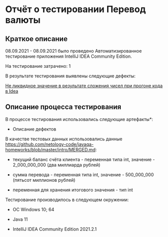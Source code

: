 # Отчёт о тестировании Перевод валюты

## Краткое описание

08.09.2021 - 08.09.2021 было проведено Автоматизированное тестирование приложения IntelliJ IDEA Community Edition.

На тестирование затрачено: 1

В результате тестирования выявлены следующие дефекты:

[Не ликвидное значение в результате сложения чисел при прогоне кода в Idea](https://github.com/komshuk/Project_1/issues/1#issue-991312718)

## Описание процесса тестирования

В процессе тестирования использовались следующие артефакты*:

* Описание дефектов

В качестве тестовых данных использовались данные https://github.com/netology-code/javaqa-homeworks/blob/master/intro/MERGED.md:

* текущий баланс счёта клиента - переменная типа int, значение - 2_000_000_000 (два миллиарда рублей)

* сумма перевода - переменная типа int, значение - 500_000_000 (пятьсот миллионов рублей)

* переменная для хранения итогового значения - тип int

Тестирование производилось в следующем окружении:

* ОС Windows 10; 64

* Java 11
  
* IntelliJ IDEA Community Edition 2021.2.1
